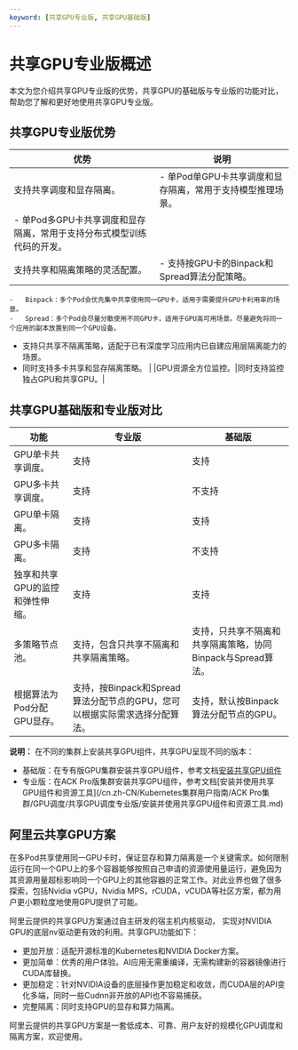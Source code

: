 ```yaml
---
keyword: [共享GPU专业版, 共享GPU基础版]
---
```


# 共享GPU专业版概述

本文为您介绍共享GPU专业版的优势，共享GPU的基础版与专业版的功能对比，帮助您了解和更好地使用共享GPU专业版。

## 共享GPU专业版优势

|优势|说明|
|--|--|
|支持共享调度和显存隔离。|-   单Pod单GPU卡共享调度和显存隔离，常用于支持模型推理场景。
-   单Pod多GPU卡共享调度和显存隔离，常用于支持分布式模型训练代码的开发。 |
|支持共享和隔离策略的灵活配置。|-   支持按GPU卡的Binpack和Spread算法分配策略。
    -   Binpack：多个Pod会优先集中共享使用同一GPU卡，适用于需要提升GPU卡利用率的场景。
    -   Spread：多个Pod会尽量分散使用不同GPU卡，适用于GPU高可用场景。尽量避免将同一个应用的副本放置到同一个GPU设备。
-   支持只共享不隔离策略，适配于已有深度学习应用内已自建应用层隔离能力的场景。
-   同时支持多卡共享和显存隔离策略。 |
|GPU资源全方位监控。|同时支持监控独占GPU和共享GPU。|

## 共享GPU基础版和专业版对比

|功能|专业版|基础版|
|--|---|---|
|GPU单卡共享调度。|支持|支持|
|GPU多卡共享调度。|支持|不支持|
|GPU单卡隔离。|支持|支持|
|GPU多卡隔离。|支持|不支持|
|独享和共享GPU的监控和弹性伸缩。|支持|支持|
|多策略节点池。|支持，包含只共享不隔离和共享隔离策略。|支持，只共享不隔离和共享隔离策略，协同Binpack与Spread算法。|
|根据算法为Pod分配GPU显存。|支持，按Binpack和Spread算法分配节点的GPU，您可以根据实际需求选择分配算法。|支持，默认按Binpack算法分配节点的GPU。|

**说明：** 在不同的集群上安装共享GPU组件，共享GPU呈现不同的版本：

-   基础版：在专有版GPU集群安装共享GPU组件，参考文档[安装共享GPU组件](/cn.zh-CN/Kubernetes集群用户指南/GPU/NPU/GPU资源调度/共享GPU调度/安装共享GPU组件.md)
-   专业版：在ACK Pro版集群安装共享GPU组件，参考文档[安装并使用共享GPU组件和资源工具](/cn.zh-CN/Kubernetes集群用户指南/ACK Pro集群/GPU调度/共享GPU调度专业版/安装并使用共享GPU组件和资源工具.md)

## 阿里云共享GPU方案

在多Pod共享使用同一GPU卡时，保证显存和算力隔离是一个关键需求。如何限制运行在同一个GPU上的多个容器能够按照自己申请的资源使用量运行，避免因为其资源用量超标影响同一个GPU上的其他容器的正常工作。对此业界也做了很多探索，包括Nvidia vGPU，Nvidia MPS，rCUDA，vCUDA等社区方案，都为用户更小颗粒度地使用GPU提供了可能。

阿里云提供的共享GPU方案通过自主研发的宿主机内核驱动， 实现对NVIDIA GPU的底层nv驱动更有效的利用。共享GPU功能如下：

-   更加开放：适配开源标准的Kubernetes和NVIDIA Docker方案。
-   更加简单：优秀的用户体验。AI应用无需重编译，无需构建新的容器镜像进行CUDA库替换。
-   更加稳定：针对NVIDIA设备的底层操作更加稳定和收敛，而CUDA层的API变化多端，同时一些Cudnn非开放的API也不容易捕获。
-   完整隔离：同时支持GPU的显存和算力隔离。

阿里云提供的共享GPU方案是一套低成本、可靠、用户友好的规模化GPU调度和隔离方案，欢迎使用。

